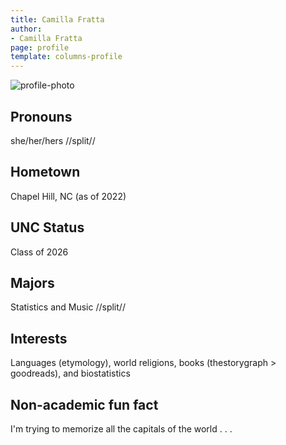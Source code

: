 ```yaml
---
title: Camilla Fratta
author:
- Camilla Fratta
page: profile
template: columns-profile
---
```


![profile-photo](../../../static/profile-photos/camillaf.jpg)

## Pronouns
she/her/hers
//split//

## Hometown
Chapel Hill, NC (as of 2022)

## UNC Status
Class of 2026

## Majors
Statistics and Music
//split//

## Interests
Languages (etymology), world religions, books (thestorygraph > goodreads), and biostatistics

## Non-academic fun fact
I'm trying to memorize all the capitals of the world . . .